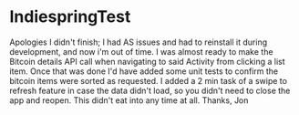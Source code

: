 # IndiespringTest

Apologies I didn't finish; I had AS issues and had to reinstall it during development, and now i'm out of time.
I was almost ready to make the Bitcoin details API call when navigating to said Activity from clicking a list item.
Once that was done I'd have added some unit tests to confirm the bitcoin items were sorted as requested.
I added a 2 min task of a swipe to refresh feature in case the data didn't load, so you didn't need to close the app and reopen. This didn't eat into any time
at all.
Thanks,
Jon
